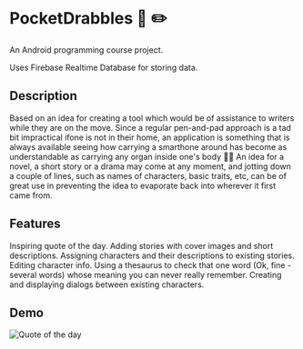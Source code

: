# PocketDrabbles :notebook: :pencil2:

An Android programming course project. 

Uses Firebase Realtime Database for storing data.

## Description

Based on an idea for creating a tool which would be of assistance to writers while they are on the move.
Since a regular pen-and-pad approach is a tad bit impractical ifone is not in their home, an application is something that is always available 
seeing how carrying a smarthone around has become as understandable as carrying any organ inside one's body :woman_shrugging:
An idea for a novel, a short story or a drama may come at any moment, and jotting down a couple of lines, such as names of characters, basic traits, etc, can be
of great use in preventing the idea to evaporate back into wherever it first came from. 

## Features

Inspiring quote of the day.
Adding stories with cover images and short descriptions.
Assigning characters and their descriptions to existing stories.
Editing character info.
Using a thesaurus to check that one word (Ok, fine - several words) whose meaning you can never really remember.
Creating and displaying dialogs between existing characters.

## Demo

![Quote of the day]()
